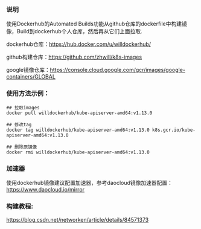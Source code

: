 ### 说明
使用Dockerhub的Automated Builds功能从github仓库的dockerfile中构建镜像，Build到dockerhub个人仓库，然后再从它们上面拉取.

dockerhub仓库：https://hub.docker.com/u/willdockerhub/

github构建仓库：https://github.com/zhwill/k8s-images

google镜像仓库：https://console.cloud.google.com/gcr/images/google-containers/GLOBAL


### 使用方法示例：
```shell
## 拉取images
docker pull willdockerhub/kube-apiserver-amd64:v1.13.0

## 修改tag
docker tag willdockerhub/kube-apiserver-amd64:v1.13.0 k8s.gcr.io/kube-apiserver-amd64:v1.13.0

## 删除原镜像
docker rmi willdockerhub/kube-apiserver-amd64:v1.13.0
```

### 加速器
使用dockerhub镜像建议配置加速器，参考daocloud镜像加速器配置：
https://www.daocloud.io/mirror

### 构建教程:
https://blog.csdn.net/networken/article/details/84571373
